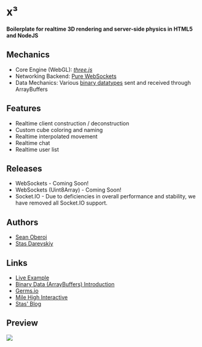 # x³

**Boilerplate for realtime 3D rendering and server-side physics in HTML5 and NodeJS**

## Mechanics
* Core Engine (WebGL): [*three.js*](https://threejs.org/)
* Networking Backend: [Pure WebSockets](https://github.com/websockets/ws)
* Data Mechanics: Various [binary datatypes](https://github.com/xseano/xQube/tree/master/server/src/lib/) sent and received through ArrayBuffers

## Features
* Realtime client construction / deconstruction
* Custom cube coloring and naming
* Realtime interpolated movement
* Realtime chat
* Realtime user list

## Releases
* WebSockets - Coming Soon!
* WebSockets (Uint8Array) - Coming Soon!
* Socket.IO - Due to deficiencies in overall performance and stability, we have removed all Socket.IO support.

## Authors
* [Sean Oberoi](https://github.com/xseano/)
* [Stas Darevskiy](https://github.com/Stasadance/)

## Links
* [Live Example](http://xqube.xseano.tk/)
* [Binary Data (ArrayBuffers) Introduction](https://github.com/Stasadance/Arraybuffer)
* [Germs.io](https://germs.io/)
* [Mile High Interactive](https://milehigh.io/)
* [Stas' Blog](https://stas.blog/)

## Preview
![](https://i.gyazo.com/e7e71a31d46140f6b0f8038f2244ee80.gif)
